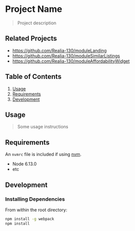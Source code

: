 # Project Name

> Project description

## Related Projects

  - https://github.com/Realia-130/moduleLanding
  - https://github.com/Realia-130/moduleSimilarListings
  - https://github.com/Realia-130/moduleAffordabilityWidget

## Table of Contents

1. [Usage](#Usage)
1. [Requirements](#requirements)
1. [Development](#development)

## Usage

> Some usage instructions

## Requirements

An `nvmrc` file is included if using [nvm](https://github.com/creationix/nvm).

- Node 6.13.0
- etc

## Development

### Installing Dependencies

From within the root directory:

```sh
npm install -g webpack
npm install
```

